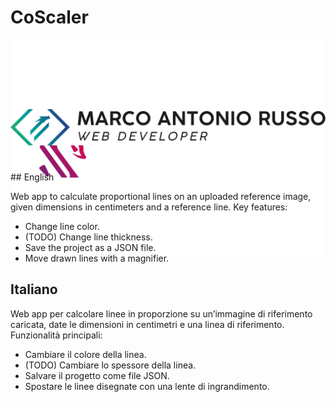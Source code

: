 # CoScaler

<div style="width: 100%; height: 100px; border-bottom: 1px solid rgba(70,70,70,1); margin-bottom: 10px">
    <img src="public/coscaler_negativo.svg" style="object-fit: cover; width: 100%; height: auto" />
</div>

<div style="width: 100%; height: 100px;">
    <img src="public/MARDEV_LOGO.svg" style="object-fit: cover; width: 100%; height: auto" />
</div>
## English

Web app to calculate proportional lines on an uploaded reference image, given dimensions in centimeters and a reference line. Key features:

-   Change line color.
-   (TODO) Change line thickness.
-   Save the project as a JSON file.
-   Move drawn lines with a magnifier.

## Italiano

Web app per calcolare linee in proporzione su un’immagine di riferimento caricata, date le dimensioni in centimetri e una linea di riferimento. Funzionalità principali:

-   Cambiare il colore della linea.
-   (TODO) Cambiare lo spessore della linea.
-   Salvare il progetto come file JSON.
-   Spostare le linee disegnate con una lente di ingrandimento.
